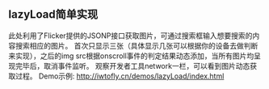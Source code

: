 ## lazyLoad简单实现
此处利用了Flicker提供的JSONP接口获取图片，可通过搜索框输入想要搜索的内容搜索相应的图片。
首次只显示三张（具体显示几张可以根据你的设备去做判断来实现），之后的img src根据onscroll事件的判定结果动态添加，当所有图片均呈现完毕后，取消事件监听。
观察开发者工具network一栏，可以看到图片动态获取过程。
Demo示例: http://iwtofly.cn/demos/lazyLoad/index.html
